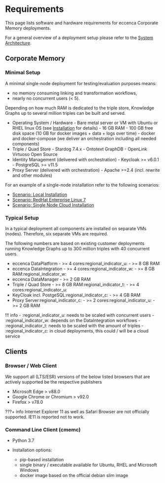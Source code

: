 # Requirements

This page lists software and hardware requirements for eccenca Corporate Memory deployments.

For a general overview of a deployment setup please refer to the [System Architecture](https://documentation.eccenca.com/latest/deploy-and-configure/system-architecture).

## Corporate Memory

### Minimal Setup

A minimal single-node deployment for testing/evaluation purposes means:

- no memory consuming linking and transformation workflows,
- nearly no concurrent users (< 5).

Depending on how much RAM is dedicated to the triple store, Knowledge Graphs up to several million triples can be built and served.

- Operating System / Hardware
      - Bare metal server or VM with Ubuntu or RHEL linux OS (see [Installation](https://documentation.eccenca.com/latest/deploy-and-configure/installation) for details)
      - 16 GB RAM
      - 100 GB free disk space (10 GB for docker images + data + logs over time)
      - docker and docker-compose (we deliver an orchestration including all needed components)
- Triple / Quad Store
      - Stardog 7.4.x
      - Ontotext GraphDB
      - OpenLink Virtuoso Open Source
- Identity Management (delivered with orchestration)
      - Keycloak >= v6.0.1
      - PostgreSQL >= v11.5
- Proxy Server (delivered with orchestration)
      - Apache >=2.4 (incl. rewrite and other modules)

For an example of a single-node installation refer to the following scenarios:

- [Scenario: Local Installation](../installation/scenario-local-installation/index.md)
- [Scenario: RedHat Enterprise Linux 7](../installation/scenario-redhat-enterprise-linux-7/index.md)
- [Scenario: Single Node Cloud Installation](../installation/scenario-single-node-cloud-installation/index.md)

### Typical Setup

In a typical deployment all components are installed on separate VMs (nodes). Therefore, six separate VMs are required.

The following numbers are based on existing customer deployments running Knowledge Graphs up to 300 million triples with 40 concurrent users.

- eccenca DataPlatform
      - \>= 4 cores:regional_indicator_u:
      - \>= 8 GB RAM
- eccenca DataIntegration
      - \>= 4 cores:regional_indicator_w:
      - \>= 8 GB RAM:regional_indicator_w:
- eccenca DataManager
      - \>= 2 GB RAM
- Triple / Quad Store
      - \>= 8 GB RAM:regional_indicator_t:
      - \>= 4 cores:regional_indicator_u:
- KeyCloak incl. PostgeSQL:regional_indicator_c:
      - \>= 4 GB RAM
- Proxy Server:regional_indicator_c:
      - \>= 2 cores:regional_indicator_u:
      - \>= 2 GB RAM

!!! info
    - :regional_indicator_u: needs to be scaled with concurrent users
    - :regional_indicator_w: depends on the DataIntegration workflows
    - :regional_indicator_t: needs to be scaled with the amount of triples
    - :regional_indicator_c: in cloud deployments, this could / will be a cloud service

## Clients

### Browser / Web Client

We support all (LTS/ESR) versions of the below listed browsers that are actively supported be the respective publishers

- Microsoft Edge > v88.0
- Google Chrome or Chromium > v92.0
- Firefox > v78.0

???+ info
    Internet Explorer 11 as well as Safari Browser are not officially supported. IE11 is reported not to work.

### Command Line Client (cmemc)

- Python 3.7
- Installation options:
  
  - pip-based installation
  - single binary / executable available for Ubuntu, RHEL and Microsoft Windows
  - docker image based on the official debian slim image
